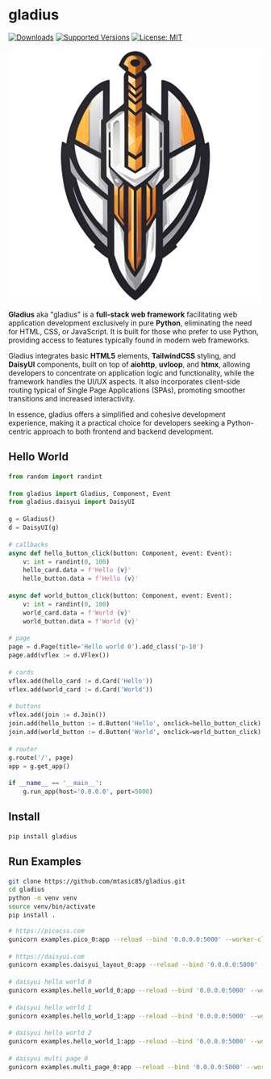 # gladius

<!--
[![Build][build-image]]()
[![Status][status-image]][pypi-project-url]
[![Stable Version][stable-ver-image]][pypi-project-url]
[![Coverage][coverage-image]]()
[![Python][python-ver-image]][pypi-project-url]
[![License][mit-image]][mit-url]
-->
[![Downloads](https://img.shields.io/pypi/dm/gladius)](https://pypistats.org/packages/gladius)
[![Supported Versions](https://img.shields.io/pypi/pyversions/gladius)](https://pypi.org/project/gladius)
[![License: MIT](https://img.shields.io/badge/license-MIT-blue.svg)](https://opensource.org/licenses/MIT)

<img src="https://github.com/mtasic85/gladius/raw/main/misc/logo-1.png" alt="" style="display: block; margin: auto;" />

**Gladius** aka "gladius" is a **full-stack web framework** facilitating web application development exclusively in pure **Python**, eliminating the need for HTML, CSS, or JavaScript. It is built for those who prefer to use Python, providing access to features typically found in modern web frameworks.

Gladius integrates basic **HTML5** elements, **TailwindCSS** styling, and **DaisyUI** components, built on top of **aiohttp**, **uvloop**, and **htmx**, allowing developers to concentrate on application logic and functionality, while the framework handles the UI/UX aspects. It also incorporates client-side routing typical of Single Page Applications (SPAs), promoting smoother transitions and increased interactivity.

In essence, gladius offers a simplified and cohesive development experience, making it a practical choice for developers seeking a Python-centric approach to both frontend and backend development.

## Hello World

```python
from random import randint

from gladius import Gladius, Component, Event
from gladius.daisyui import DaisyUI

g = Gladius()
d = DaisyUI(g)

# callbacks
async def hello_button_click(button: Component, event: Event):
    v: int = randint(0, 100)
    hello_card.data = f'Hello {v}'
    hello_button.data = f'Hello {v}'

async def world_button_click(button: Component, event: Event):
    v: int = randint(0, 100)
    world_card.data = f'World {v}'
    world_button.data = f'World {v}'

# page
page = d.Page(title='Hello world 0').add_class('p-10')
page.add(vflex := d.VFlex())

# cards
vflex.add(hello_card := d.Card('Hello'))
vflex.add(world_card := d.Card('World'))

# buttons
vflex.add(join := d.Join())
join.add(hello_button := d.Button('Hello', onclick=hello_button_click).add_class('btn-primary'))
join.add(world_button := d.Button('World', onclick=world_button_click).add_class('btn-secondary'))

# router
g.route('/', page)
app = g.get_app()

if __name__ == '__main__':
    g.run_app(host='0.0.0.0', port=5000)
```

## Install
```bash
pip install gladius
```

## Run Examples

```bash
git clone https://github.com/mtasic85/gladius.git
cd gladius
python -m venv venv
source venv/bin/activate
pip install .
```

```bash
# https://picocss.com
gunicorn examples.pico_0:app --reload --bind '0.0.0.0:5000' --worker-class aiohttp.GunicornWebWorker

# https://daisyui.com
gunicorn examples.daisyui_layout_0:app --reload --bind '0.0.0.0:5000' --worker-class aiohttp.GunicornWebWorker

# daisyui hello world 0
gunicorn examples.hello_world_0:app --reload --bind '0.0.0.0:5000' --worker-class aiohttp.GunicornWebWorker

# daisyui hello world 1
gunicorn examples.hello_world_1:app --reload --bind '0.0.0.0:5000' --worker-class aiohttp.GunicornWebWorker

# daisyui hello world 2
gunicorn examples.hello_world_1:app --reload --bind '0.0.0.0:5000' --worker-class aiohttp.GunicornWebWorker

# daisyui multi page 0
gunicorn examples.multi_page_0:app --reload --bind '0.0.0.0:5000' --worker-class aiohttp.GunicornWebWorker
```
